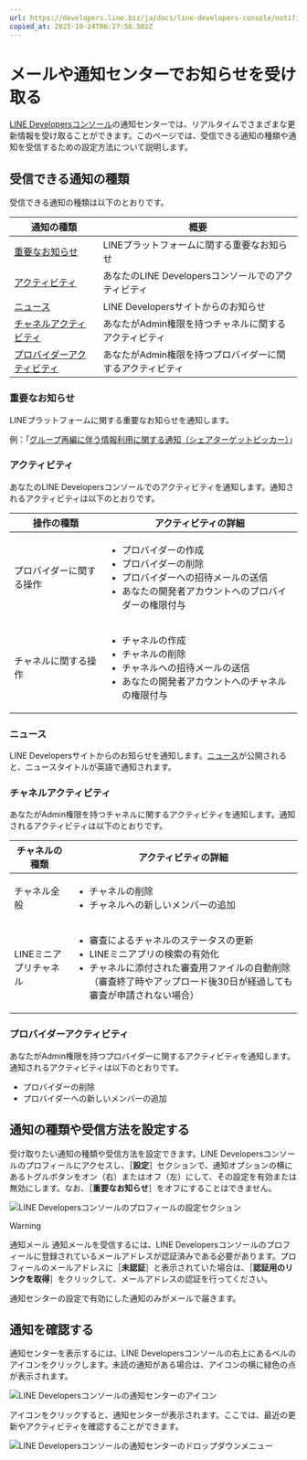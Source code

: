 ```yaml
---
url: https://developers.line.biz/ja/docs/line-developers-console/notification/
copied_at: 2025-10-24T06:27:56.582Z
---
```

# メールや通知センターでお知らせを受け取る

[LINE Developersコンソール](https://developers.line.biz/console/)の通知センターでは、リアルタイムでさまざまな更新情報を受け取ることができます。このページでは、受信できる通知の種類や通知を受信するための設定方法について説明します。

## 受信できる通知の種類

受信できる通知の種類は以下のとおりです。

| 通知の種類 | 概要 |
| --- | --- |
| [重要なお知らせ](#notification-important-announcements) | LINEプラットフォームに関する重要なお知らせ |
| [アクティビティ](#notification-activity) | あなたのLINE Developersコンソールでのアクティビティ |
| [ニュース](#notification-news) | LINE Developersサイトからのお知らせ |
| [チャネルアクティビティ](#notification-channel-activity) | あなたがAdmin権限を持つチャネルに関するアクティビティ |
| [プロバイダーアクティビティ](#notification-provider-activity) | あなたがAdmin権限を持つプロバイダーに関するアクティビティ |

### 重要なお知らせ

LINEプラットフォームに関する重要なお知らせを通知します。

例：「[グループ再編に伴う情報利用に関する通知（シェアターゲットピッカー）](https://developers.line.biz/ja/news/2023/09/21/notice-concerning-use-of-information-for-liff/)」

### アクティビティ

あなたのLINE Developersコンソールでのアクティビティを通知します。通知されるアクティビティは以下のとおりです。

| 操作の種類 | アクティビティの詳細 |
| --- | --- |
| プロバイダーに関する操作 | <ul><!--[--><li><!--[-->プロバイダーの作成<!--]--></li><li><!--[-->プロバイダーの削除<!--]--></li><li><!--[-->プロバイダーへの招待メールの送信<!--]--></li><li><!--[-->あなたの開発者アカウントへのプロバイダーの権限付与<!--]--></li><!--]--></ul> |
| チャネルに関する操作 | <ul><!--[--><li><!--[-->チャネルの作成<!--]--></li><li><!--[-->チャネルの削除<!--]--></li><li><!--[-->チャネルへの招待メールの送信<!--]--></li><li><!--[-->あなたの開発者アカウントへのチャネルの権限付与<!--]--></li><!--]--></ul> |

### ニュース

LINE Developersサイトからのお知らせを通知します。[ニュース](https://developers.line.biz/ja/news/)が公開されると、ニュースタイトルが英語で通知されます。

### チャネルアクティビティ

あなたがAdmin権限を持つチャネルに関するアクティビティを通知します。通知されるアクティビティは以下のとおりです。

| チャネルの種類 | アクティビティの詳細 |
| --- | --- |
| チャネル全般 | <ul><!--[--><li><!--[-->チャネルの削除<!--]--></li><li><!--[-->チャネルへの新しいメンバーの追加<!--]--></li><!--]--></ul> |
| LINEミニアプリチャネル | <ul><!--[--><li><!--[-->審査によるチャネルのステータスの更新<!--]--></li><li><!--[-->LINEミニアプリの検索の有効化<!--]--></li><li><!--[-->チャネルに添付された審査用ファイルの自動削除（審査終了時やアップロード後30日が経過しても審査が申請されない場合）<!--]--></li><!--]--></ul> |

### プロバイダーアクティビティ

あなたがAdmin権限を持つプロバイダーに関するアクティビティを通知します。通知されるアクティビティは以下のとおりです。

*   プロバイダーの削除
*   プロバイダーへの新しいメンバーの追加

## 通知の種類や受信方法を設定する

受け取りたい通知の種類や受信方法を設定できます。LINE Developersコンソールのプロフィールにアクセスし、［**設定**］セクションで、通知オプションの横にあるトグルボタンをオン（右）またはオフ（左）にして、その設定を有効または無効にします。なお、［**重要なお知らせ**］をオフにすることはできません。

![LINE Developersコンソールのプロフィールの設定セクション](https://developers.line.biz/media/line-developers-console/console-notification-center-settings-ja.png)

> [!WARNING]
> 通知メール
> 通知メールを受信するには、LINE Developersコンソールのプロフィールに登録されているメールアドレスが認証済みである必要があります。プロフィールのメールアドレスに［**未認証**］と表示されていた場合は、［**認証用のリンクを取得**］をクリックして、メールアドレスの認証を行ってください。
> 
> 通知センターの設定で有効にした通知のみがメールで届きます。

## 通知を確認する

通知センターを表示するには、LINE Developersコンソールの右上にあるベルのアイコンをクリックします。未読の通知がある場合は、アイコンの横に緑色の点が表示されます。

![LINE Developersコンソールの通知センターのアイコン](https://developers.line.biz/media/news/console-notification-center-icon.png)

アイコンをクリックすると、通知センターが表示されます。ここでは、最近の更新やアクティビティを確認することができます。

![LINE Developersコンソールの通知センターのドロップダウンメニュー](https://developers.line.biz/media/news/notification-center-drop-down-ja.png)
